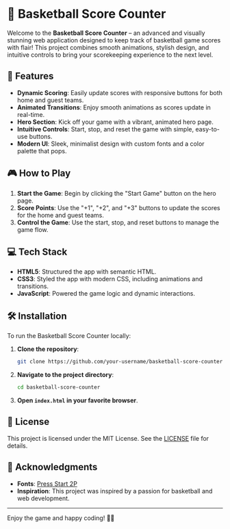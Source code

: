 # 🏀 Basketball Score Counter

Welcome to the **Basketball Score Counter** – an advanced and visually stunning web application designed to keep track of basketball game scores with flair! This project combines smooth animations, stylish design, and intuitive controls to bring your scorekeeping experience to the next level.

## 🚀 Features

- **Dynamic Scoring**: Easily update scores with responsive buttons for both home and guest teams.
- **Animated Transitions**: Enjoy smooth animations as scores update in real-time.
- **Hero Section**: Kick off your game with a vibrant, animated hero page.
- **Intuitive Controls**: Start, stop, and reset the game with simple, easy-to-use buttons.
- **Modern UI**: Sleek, minimalist design with custom fonts and a color palette that pops.

## 🎮 How to Play

1. **Start the Game**: Begin by clicking the "Start Game" button on the hero page.
2. **Score Points**: Use the "+1", "+2", and "+3" buttons to update the scores for the home and guest teams.
3. **Control the Game**: Use the start, stop, and reset buttons to manage the game flow.

## 💻 Tech Stack

- **HTML5**: Structured the app with semantic HTML.
- **CSS3**: Styled the app with modern CSS, including animations and transitions.
- **JavaScript**: Powered the game logic and dynamic interactions.

## 🛠 Installation

To run the Basketball Score Counter locally:

1. **Clone the repository**:
    ```bash
    git clone https://github.com/your-username/basketball-score-counter.git
    ```
2. **Navigate to the project directory**:
    ```bash
    cd basketball-score-counter
    ```
3. **Open `index.html` in your favorite browser**.

## 📜 License

This project is licensed under the MIT License. See the [LICENSE](./LICENSE) file for details.

## 🙌 Acknowledgments

- **Fonts**: [Press Start 2P](https://fonts.google.com/specimen/Press+Start+2P)
- **Inspiration**: This project was inspired by a passion for basketball and web development.

---

Enjoy the game and happy coding! 🏀✨